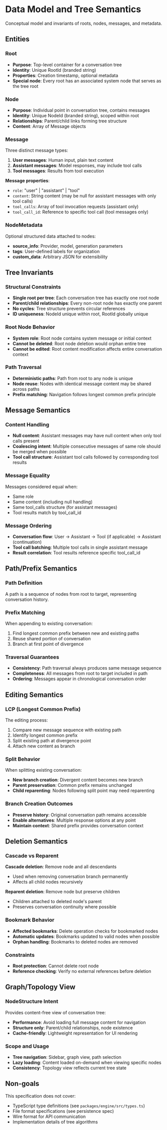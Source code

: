 # Data Model and Tree Semantics

Conceptual model and invariants of roots, nodes, messages, and metadata.

## Entities

### Root
- **Purpose**: Top-level container for a conversation tree
- **Identity**: Unique RootId (branded string)
- **Properties**: Creation timestamp, optional metadata
- **Special node**: Every root has an associated system node that serves as the tree root

### Node
- **Purpose**: Individual point in conversation tree, contains messages
- **Identity**: Unique NodeId (branded string), scoped within root
- **Relationships**: Parent/child links forming tree structure
- **Content**: Array of Message objects

### Message
Three distinct message types:

1. **User messages**: Human input, plain text content
2. **Assistant messages**: Model responses, may include tool calls
3. **Tool messages**: Results from tool execution

**Message properties**:
- `role`: "user" | "assistant" | "tool"
- `content`: String content (may be null for assistant messages with only tool calls)
- `tool_calls`: Array of tool invocation requests (assistant only)
- `tool_call_id`: Reference to specific tool call (tool messages only)

### NodeMetadata
Optional structured data attached to nodes:
- **source_info**: Provider, model, generation parameters
- **tags**: User-defined labels for organization
- **custom_data**: Arbitrary JSON for extensibility

## Tree Invariants

### Structural Constraints
- **Single root per tree**: Each conversation tree has exactly one root node
- **Parent/child relationships**: Every non-root node has exactly one parent
- **No cycles**: Tree structure prevents circular references
- **ID uniqueness**: NodeId unique within root, RootId globally unique

### Root Node Behavior
- **System role**: Root node contains system message or initial context
- **Cannot be deleted**: Root node deletion would orphan entire tree
- **Cannot be edited**: Root content modification affects entire conversation context

### Path Traversal
- **Deterministic paths**: Path from root to any node is unique
- **Node reuse**: Nodes with identical message content may be shared across paths
- **Prefix matching**: Navigation follows longest common prefix principle

## Message Semantics

### Content Handling
- **Null content**: Assistant messages may have null content when only tool calls present
- **Coalescing intent**: Multiple consecutive messages of same role should be merged when possible
- **Tool call structure**: Assistant tool calls followed by corresponding tool results

### Message Equality
Messages considered equal when:
- Same role
- Same content (including null handling)
- Same tool_calls structure (for assistant messages)
- Tool results match by tool_call_id

### Message Ordering
- **Conversation flow**: User → Assistant → Tool (if applicable) → Assistant (continuation)
- **Tool call batching**: Multiple tool calls in single assistant message
- **Result correlation**: Tool results reference specific tool_call_id

## Path/Prefix Semantics

### Path Definition
A path is a sequence of nodes from root to target, representing conversation history.

### Prefix Matching
When appending to existing conversation:
1. Find longest common prefix between new and existing paths
2. Reuse shared portion of conversation
3. Branch at first point of divergence

### Traversal Guarantees
- **Consistency**: Path traversal always produces same message sequence
- **Completeness**: All messages from root to target included in path
- **Ordering**: Messages appear in chronological conversation order

## Editing Semantics

### LCP (Longest Common Prefix)
The editing process:
1. Compare new message sequence with existing path
2. Identify longest common prefix
3. Split existing path at divergence point
4. Attach new content as branch

### Split Behavior
When splitting existing conversation:
- **New branch creation**: Divergent content becomes new branch
- **Parent preservation**: Common prefix remains unchanged
- **Child reparenting**: Nodes following split point may need reparenting

### Branch Creation Outcomes
- **Preserve history**: Original conversation path remains accessible
- **Enable alternatives**: Multiple response options at any point
- **Maintain context**: Shared prefix provides conversation context

## Deletion Semantics

### Cascade vs Reparent
**Cascade deletion**: Remove node and all descendants
- Used when removing conversation branch permanently
- Affects all child nodes recursively

**Reparent deletion**: Remove node but preserve children
- Children attached to deleted node's parent
- Preserves conversation continuity where possible

### Bookmark Behavior
- **Affected bookmarks**: Delete operation checks for bookmarked nodes
- **Automatic updates**: Bookmarks updated to valid nodes when possible
- **Orphan handling**: Bookmarks to deleted nodes are removed

### Constraints
- **Root protection**: Cannot delete root node
- **Reference checking**: Verify no external references before deletion

## Graph/Topology View

### NodeStructure Intent
Provides content-free view of conversation tree:
- **Performance**: Avoid loading full message content for navigation
- **Structure only**: Parent/child relationships, node existence
- **Cache-friendly**: Lightweight representation for UI rendering

### Scope and Usage
- **Tree navigation**: Sidebar, graph view, path selection
- **Lazy loading**: Content loaded on-demand when viewing specific nodes
- **Consistency**: Topology view reflects current tree state

## Non-goals

This specification does not cover:
- TypeScript type definitions (see `packages/engine/src/types.ts`)
- File format specifications (see persistence spec)
- Wire format for API communication
- Implementation details of tree algorithms